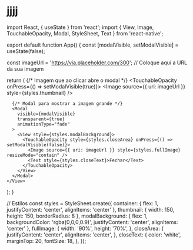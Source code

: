# jjjj

import React, { useState } from 'react';
import { View, Image, TouchableOpacity, Modal, StyleSheet, Text } from 'react-native';

export default function App() {
  const [modalVisible, setModalVisible] = useState(false);

  const imageUrl = 'https://via.placeholder.com/300'; // Coloque aqui a URL da sua imagem

  return (
    <View style={styles.container}>
      {/* Imagem que ao clicar abre o modal */}
      <TouchableOpacity onPress={() => setModalVisible(true)}>
        <Image source={{ uri: imageUrl }} style={styles.thumbnail} />
      </TouchableOpacity>

      {/* Modal para mostrar a imagem grande */}
      <Modal
        visible={modalVisible}
        transparent={true}
        animationType="fade"
      >
        <View style={styles.modalBackground}>
          <TouchableOpacity style={styles.closeArea} onPress={() => setModalVisible(false)}>
            <Image source={{ uri: imageUrl }} style={styles.fullImage} resizeMode="contain" />
            <Text style={styles.closeText}>Fechar</Text>
          </TouchableOpacity>
        </View>
      </Modal>
    </View>
  );
}

// Estilos
const styles = StyleSheet.create({
  container: {
    flex: 1,
    justifyContent: 'center',
    alignItems: 'center'
  },
  thumbnail: {
    width: 150,
    height: 150,
    borderRadius: 8
  },
  modalBackground: {
    flex: 1,
    backgroundColor: 'rgba(0,0,0,0.9)',
    justifyContent: 'center',
    alignItems: 'center'
  },
  fullImage: {
    width: '90%',
    height: '70%',
  },
  closeArea: {
    justifyContent: 'center',
    alignItems: 'center',
  },
  closeText: {
    color: 'white',
    marginTop: 20,
    fontSize: 18,
  },
});
